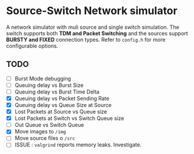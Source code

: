 # Source-Switch Network simulator
A network simulator with muli source and single switch simulation. The switch supports both **TDM and Packet Switching** and the sources support **BURSTY and FIXED** connection types. Refer to `config.h` for more configurable options.

## TODO
- [ ] Burst Mode debugging
- [ ] Queuing delay vs Burst Size
- [ ] Queuing delay vs Burst Time Delta
- [X] Queuing delay vs Packet Sending Rate
- [X] Queuing delay vs Queue Size at Source
- [X] Lost Packets at Source vs Queue size
- [X] Lost Packets at Switch vs Switch Queue size
- [ ] Out Queue vs Switch Queue
- [X] Move images to `/img`
- [ ] Move source files o `/src`
- [ ] ISSUE : `valgrind` reports memory leaks. Investigate.